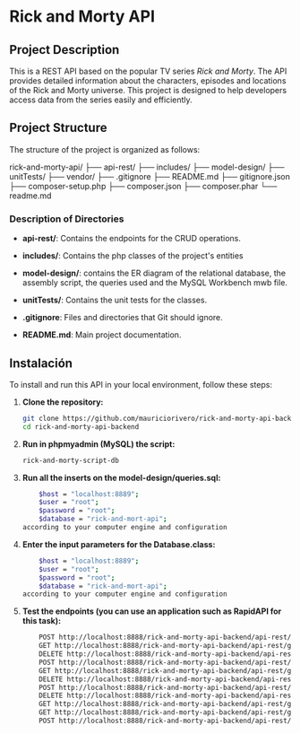 # Rick and Morty API

## Project Description

This is a REST API based on the popular TV series *Rick and Morty*. The API provides detailed information about the characters, episodes and locations of the Rick and Morty universe. This project is designed to help developers access data from the series easily and efficiently.

## Project Structure

The structure of the project is organized as follows:

rick-and-morty-api/
├── api-rest/
├── includes/
├── model-design/
├── unitTests/
├── vendor/
├── .gitignore
├── README.md
├── gitignore.json
├── composer-setup.php
├── composer.json
├── composer.phar
└── readme.md


### Description of Directories

- **api-rest/**: Contains the endpoints for the CRUD operations.

- **includes/**: Contains the php classes of the project's entities

- **model-design/**: contains the ER diagram of the relational database, the assembly script, the queries used and the MySQL Workbench mwb file.

- **unitTests/**: Contains the unit tests for the classes.

- **.gitignore**: Files and directories that Git should ignore.

- **README.md**: Main project documentation.


## Instalación

To install and run this API in your local environment, follow these steps:

1. **Clone the repository:**
   ```bash
   git clone https://github.com/mauriciorivero/rick-and-morty-api-backend.git
   cd rick-and-morty-api-backend

2. **Run in phpmyadmin (MySQL) the script:**
   ```bash
   rick-and-morty-script-db

3. **Run all the inserts on the model-design/queries.sql:**
    ```bash
        $host = "localhost:8889";
        $user = "root";
        $password = "root";
        $database = "rick-and-mort-api";
    according to your computer engine and configuration

4. **Enter the input parameters for the Database.class:**
    ```bash
        $host = "localhost:8889";
        $user = "root";
        $password = "root";
        $database = "rick-and-mort-api";
    according to your computer engine and configuration

5. **Test the endpoints (you can use an application such as RapidAPI for this task):**
    ```bash
        POST http://localhost:8888/rick-and-morty-api-backend/api-rest/create_episode.php?name=Episode%201&air_date=Dec,%2012%202024&episode=S02E03&created=2024-06-20&isActive=1
        GET http://localhost:8888/rick-and-morty-api-backend/api-rest/get_all_episode.php
        DELETE http://localhost:8888/rick-and-morty-api-backend/api-rest/delete_episode.php?id=12
        POST http://localhost:8888/rick-and-morty-api-backend/api-rest/create_character.php?name=Alicia&status=Alive&species=Human&Gener=Female&image=https%3A%2F%2Frickandmortyapi.com%2Fapi%2Fcharacter%2Favatar%2F372.jpeg&created=2024-06-20&isActive=1
        GET http://localhost:8888/rick-and-morty-api-backend/api-rest/get_all_character.php
        DELETE http://localhost:8888/rick-and-morty-api-backend/api-rest/delete_character.php?id=12
        POST http://localhost:8888/rick-and-morty-api-backend/api-rest/create_relationship_ep_ch.php?id_episode=1&id_character=1
        DELETE http://localhost:8888/rick-and-morty-api-backend/api-rest/delete_relationship_in_between.php?ep_id=1&ch_id=1
        GET http://localhost:8888/rick-and-morty-api-backend/api-rest/get_all_episode_by_ch.php?ch_id=1
        GET http://localhost:8888/rick-and-morty-api-backend/api-rest/get_all_character_by_ep.php?ep_id=1
        POST http://localhost:8888/rick-and-morty-api-backend/api-rest/create_user.php?name=Mauricio&lastname=Rivero&username=mauriciorivero&pass=pasZ12345-
